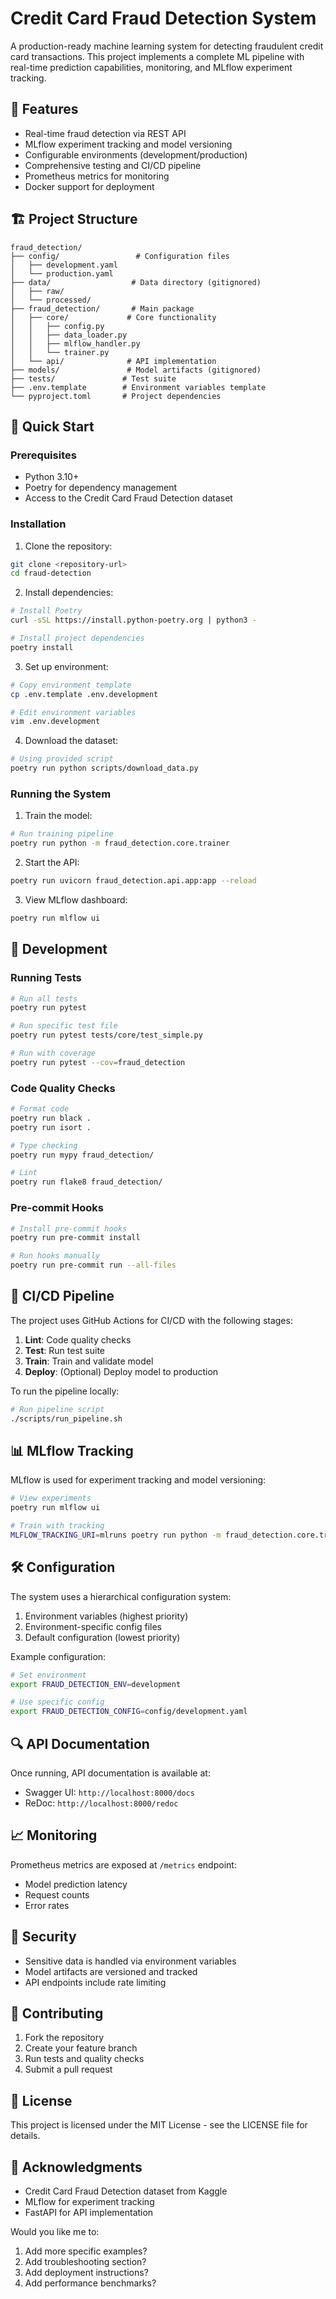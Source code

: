 # Credit Card Fraud Detection System

A production-ready machine learning system for detecting fraudulent credit card transactions. This project implements a complete ML pipeline with real-time prediction capabilities, monitoring, and MLflow experiment tracking.

## 🌟 Features

- Real-time fraud detection via REST API
- MLflow experiment tracking and model versioning
- Configurable environments (development/production)
- Comprehensive testing and CI/CD pipeline
- Prometheus metrics for monitoring
- Docker support for deployment

## 🏗️ Project Structure

```
fraud_detection/
├── config/                 # Configuration files
│   ├── development.yaml
│   └── production.yaml
├── data/                  # Data directory (gitignored)
│   ├── raw/
│   └── processed/
├── fraud_detection/       # Main package
│   ├── core/             # Core functionality
│   │   ├── config.py
│   │   ├── data_loader.py
│   │   ├── mlflow_handler.py
│   │   └── trainer.py
│   └── api/              # API implementation
├── models/               # Model artifacts (gitignored)
├── tests/               # Test suite
├── .env.template        # Environment variables template
└── pyproject.toml       # Project dependencies
```

## 🚀 Quick Start

### Prerequisites

- Python 3.10+
- Poetry for dependency management
- Access to the Credit Card Fraud Detection dataset

### Installation

1. Clone the repository:
```bash
git clone <repository-url>
cd fraud-detection
```

2. Install dependencies:
```bash
# Install Poetry
curl -sSL https://install.python-poetry.org | python3 -

# Install project dependencies
poetry install
```

3. Set up environment:
```bash
# Copy environment template
cp .env.template .env.development

# Edit environment variables
vim .env.development
```

4. Download the dataset:
```bash
# Using provided script
poetry run python scripts/download_data.py
```

### Running the System

1. Train the model:
```bash
# Run training pipeline
poetry run python -m fraud_detection.core.trainer
```

2. Start the API:
```bash
poetry run uvicorn fraud_detection.api.app:app --reload
```

3. View MLflow dashboard:
```bash
poetry run mlflow ui
```

## 🧪 Development

### Running Tests

```bash
# Run all tests
poetry run pytest

# Run specific test file
poetry run pytest tests/core/test_simple.py

# Run with coverage
poetry run pytest --cov=fraud_detection
```

### Code Quality Checks

```bash
# Format code
poetry run black .
poetry run isort .

# Type checking
poetry run mypy fraud_detection/

# Lint
poetry run flake8 fraud_detection/
```

### Pre-commit Hooks

```bash
# Install pre-commit hooks
poetry run pre-commit install

# Run hooks manually
poetry run pre-commit run --all-files
```

## 🔄 CI/CD Pipeline

The project uses GitHub Actions for CI/CD with the following stages:

1. **Lint**: Code quality checks
2. **Test**: Run test suite
3. **Train**: Train and validate model
4. **Deploy**: (Optional) Deploy model to production

To run the pipeline locally:
```bash
# Run pipeline script
./scripts/run_pipeline.sh
```

## 📊 MLflow Tracking

MLflow is used for experiment tracking and model versioning:

```bash
# View experiments
poetry run mlflow ui

# Train with tracking
MLFLOW_TRACKING_URI=mlruns poetry run python -m fraud_detection.core.trainer
```

## 🛠️ Configuration

The system uses a hierarchical configuration system:

1. Environment variables (highest priority)
2. Environment-specific config files
3. Default configuration (lowest priority)

Example configuration:
```bash
# Set environment
export FRAUD_DETECTION_ENV=development

# Use specific config
export FRAUD_DETECTION_CONFIG=config/development.yaml
```

## 🔍 API Documentation

Once running, API documentation is available at:
- Swagger UI: `http://localhost:8000/docs`
- ReDoc: `http://localhost:8000/redoc`

## 📈 Monitoring

Prometheus metrics are exposed at `/metrics` endpoint:
- Model prediction latency
- Request counts
- Error rates

## 🔐 Security

- Sensitive data is handled via environment variables
- Model artifacts are versioned and tracked
- API endpoints include rate limiting

## 🤝 Contributing

1. Fork the repository
2. Create your feature branch
3. Run tests and quality checks
4. Submit a pull request

## 📝 License

This project is licensed under the MIT License - see the LICENSE file for details.

## 🙏 Acknowledgments

- Credit Card Fraud Detection dataset from Kaggle
- MLflow for experiment tracking
- FastAPI for API implementation

Would you like me to:
1. Add more specific examples?
2. Add troubleshooting section?
3. Add deployment instructions?
4. Add performance benchmarks?
